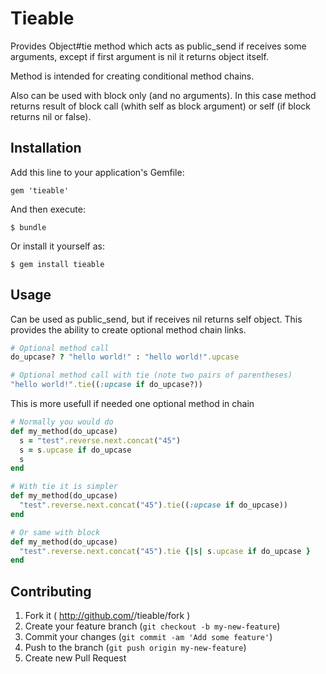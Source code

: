 # Tieable

Provides Object#tie method which acts as public_send if receives some arguments,
except if first argument is nil it returns object itself.

Method is intended for creating conditional method chains.

Also can be used with block only (and no arguments).
In this case method returns result of block call (whith self as block argument) or self (if block returns nil or false).

## Installation

Add this line to your application's Gemfile:

    gem 'tieable'

And then execute:

    $ bundle

Or install it yourself as:

    $ gem install tieable

## Usage

Can be used as public_send, but if receives nil returns self object.
This provides the  ability to create optional method chain links.

```rb
# Optional method call
do_upcase? ? "hello world!" : "hello world!".upcase

# Optional method call with tie (note two pairs of parentheses)
"hello world!".tie((:upcase if do_upcase?))

```

This is more usefull if needed one optional method in chain

```rb
# Normally you would do
def my_method(do_upcase)
  s = "test".reverse.next.concat("45")
  s = s.upcase if do_upcase
  s
end

# With tie it is simpler
def my_method(do_upcase)
  "test".reverse.next.concat("45").tie((:upcase if do_upcase))
end

# Or same with block
def my_method(do_upcase)
  "test".reverse.next.concat("45").tie {|s| s.upcase if do_upcase }
end

```

## Contributing

1. Fork it ( http://github.com/<my-github-username>/tieable/fork )
2. Create your feature branch (`git checkout -b my-new-feature`)
3. Commit your changes (`git commit -am 'Add some feature'`)
4. Push to the branch (`git push origin my-new-feature`)
5. Create new Pull Request
